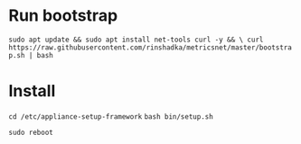 # Run bootstrap
`sudo apt update && sudo apt install net-tools curl -y && \
curl https://raw.githubusercontent.com/rinshadka/metricsnet/master/bootstrap.sh | bash`

# Install
`cd /etc/appliance-setup-framework`
`bash bin/setup.sh`

`sudo reboot`
